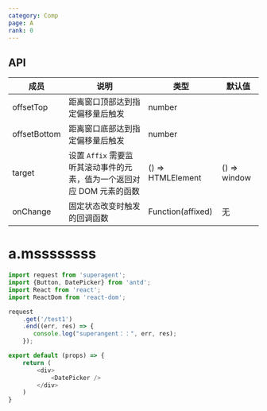 ```yaml
---
category: Comp
page: A
rank: 0
---
```


## API

| 成员        | 说明           | 类型               | 默认值       |
|-------------|----------------|--------------------|--------------|
| offsetTop    | 距离窗口顶部达到指定偏移量后触发   | number |         |
| offsetBottom | 距离窗口底部达到指定偏移量后触发   | number |         |
| target | 设置 `Affix` 需要监听其滚动事件的元素，值为一个返回对应 DOM 元素的函数 | () => HTMLElement | () => window |
| onChange | 固定状态改变时触发的回调函数   | Function(affixed) | 无        |

# a.mssssssss

````js
import request from 'superagent';
import {Button, DatePicker} from 'antd';
import React from 'react';
import ReactDom from 'react-dom';

request
    .get('/test1')
    .end((err, res) => {
       console.log("superangent：：", err, res);
    });

export default (props) => {
    return (
        <div>
            <DatePicker />
        </div>
    )
}

````